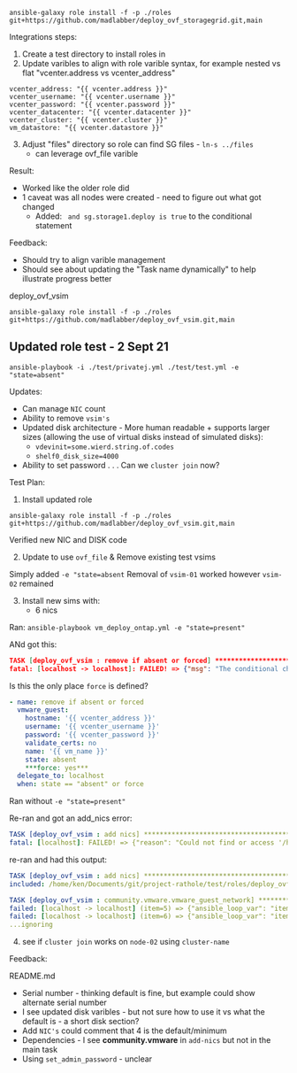 ```
ansible-galaxy role install -f -p ./roles git+https://github.com/madlabber/deploy_ovf_storagegrid.git,main
```

Integrations steps:
1. Create a test directory to install roles in
2. Update varibles to align with role varible syntax, for example nested vs flat "vcenter.address vs vcenter_address"
```
vcenter_address: "{{ vcenter.address }}"
vcenter_username: "{{ vcenter.username }}"
vcenter_password: "{{ vcenter.password }}"
vcenter_datacenter: "{{ vcenter.datacenter }}"
vcenter_cluster: "{{ vcenter.cluster }}"
vm_datastore: "{{ vcenter.datastore }}"
```
3. Adjust "files" directory so role can find SG files - `ln-s ../files`
    - can leverage ovf_file varible

Result:
* Worked like the older role did
* 1 caveat was all nodes were created - need to figure out what got changed
    * Added: ` and sg.storage1.deploy is true` to the conditional statement

Feedback:
* Should try to align varible management
* Should see about updating the "Task name dynamically" to help illustrate progress better

deploy_ovf_vsim
```
ansible-galaxy role install -f -p ./roles git+https://github.com/madlabber/deploy_ovf_vsim.git,main
```

## Updated role test - 2 Sept 21

`ansible-playbook -i ./test/privatej.yml ./test/test.yml -e "state=absent"`

Updates:
* Can manage `NIC` count
* Ability to remove `vsim's`
* Updated disk architecture - More human readable + supports larger sizes (allowing the use of virtual disks instead of simulated disks):
    * `vdevinit=some.wierd.string.of.codes`
    * `shelf0_disk_size=4000`
* Ability to set password . . . Can we `cluster join` now?

Test Plan:
1. Install updated role

`ansible-galaxy role install -f -p ./roles git+https://github.com/madlabber/deploy_ovf_vsim.git,main`

Verified new NIC and DISK code

2. Update to use `ovf_file` & Remove existing test vsims

Simply added `-e "state=absent`
Removal of `vsim-01` worked however `vsim-02` remained

3. Install new sims with:
    * 6 nics

Ran:
`ansible-playbook vm_deploy_ontap.yml -e "state=present"`

ANd got this:

```json
TASK [deploy_ovf_vsim : remove if absent or forced] ****************************
fatal: [localhost -> localhost]: FAILED! => {"msg": "The conditional check 'state == \"absent\" or force' failed. The error was: error while evaluating conditional (state == \"absent\" or force): 'force' is undefined\n\nThe error appears to be in '/home/ken/Documents/git/project-rathole/test/roles/deploy_ovf_vsim/tasks/main.yml': line 2, column 3, but may\nbe elsewhere in the file depending on the exact syntax problem.\n\nThe offending line appears to be:\n\n---\n- name: remove if absent or forced\n  ^ here\n"}
```

Is this the only place `force` is defined?

```yaml
- name: remove if absent or forced
  vmware_guest:
    hostname: '{{ vcenter_address }}'
    username: '{{ vcenter_username }}'
    password: '{{ vcenter_password }}'    
    validate_certs: no 
    name: '{{ vm_name }}'
    state: absent
    ***force: yes***
  delegate_to: localhost
  when: state == "absent" or force
  ```
Ran without `-e "state=present"`

Re-ran and got an add_nics error:
```yaml
TASK [deploy_ovf_vsim : add nics] **********************************************
fatal: [localhost]: FAILED! => {"reason": "Could not find or access '/home/ken/Documents/git/project-rathole/test/add_nics' on the Ansible Controller."}
```

re-ran and had this output:
```yaml
TASK [deploy_ovf_vsim : add nics] **********************************************
included: /home/ken/Documents/git/project-rathole/test/roles/deploy_ovf_vsim/tasks/add_nics.yml for localhost

TASK [deploy_ovf_vsim : community.vmware.vmware_guest_network] *****************
failed: [localhost -> localhost] (item=5) => {"ansible_loop_var": "item", "changed": false, "item": "5", "msg": "Unable to connect to vCenter or ESXi API at 192.168.7.121 on TCP/443: [SSL: CERTIFICATE_VERIFY_FAILED] certificate verify failed: unable to get local issuer certificate (_ssl.c:1129)"}
failed: [localhost -> localhost] (item=6) => {"ansible_loop_var": "item", "changed": false, "item": "6", "msg": "Unable to connect to vCenter or ESXi API at 192.168.7.121 on TCP/443: [SSL: CERTIFICATE_VERIFY_FAILED] certificate verify failed: unable to get local issuer certificate (_ssl.c:1129)"}
...ignoring
```

4. see if `cluster join` works on `node-02` using `cluster-name`

Feedback:

README.md
* Serial number - thinking default is fine, but example could show alternate serial number
* I see updated disk varibles - but not sure how to use it vs what the default is - a short disk section?
* Add `NIC's` could comment that 4 is the default/minimum
* Dependencies - I see **community.vmware** in `add-nics` but not in the main task
* Using `set_admin_password` - unclear